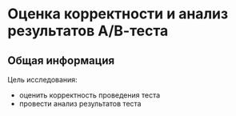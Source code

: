 # Оценка корректности и анализ результатов А/В-теста
## Общая информация
Цель исследования: 
- оценить корректность проведения теста
- провести анализ результатов теста

